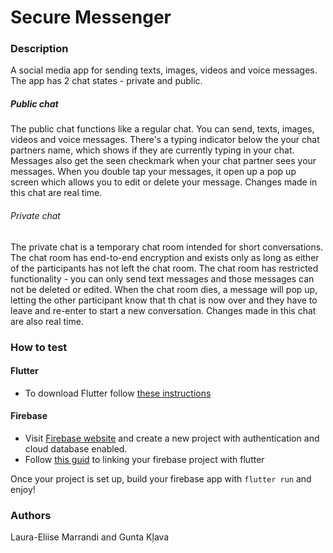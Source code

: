 # Secure Messenger

### Description

A social media app for sending texts, images, videos and voice messages. The app has 2 chat states - private and public.

##### Public chat

The public chat functions like a regular chat. You can send, texts, images, videos and voice messages. There's a typing indicator below the your chat partners name, which shows if they are currently typing in your chat. Messages also get the seen checkmark when your chat partner sees your messages. When you double tap your messages, it open up a pop up screen which allows you to edit or delete your message. Changes made in this chat are real time.

###### Private chat

The private chat is a temporary chat room intended for short conversations. The chat room has end-to-end encryption and exists only as long as either of the participants has not left the chat room. The chat room has restricted functionality - you can only send text messages and those messages can not be deleted or edited. When the chat room dies, a message will pop up, letting the other participant know that th chat is now over and they have to leave and re-enter to start a new conversation. Changes made in this chat are also real time.

### How to test

#### Flutter
- To download Flutter follow [these instructions](https://docs.flutter.dev/get-started/install)

#### Firebase
- Visit [Firebase website](https://firebase.google.com/) and create a new project with authentication and cloud database enabled.
- Follow [this guid](https://firebase.google.com/docs/flutter/setup?platform=ios) to linking your firebase project with flutter

Once your project is set up, build your firebase app with ```flutter run``` and enjoy!

### Authors

Laura-Eliise Marrandi and Gunta Kļava